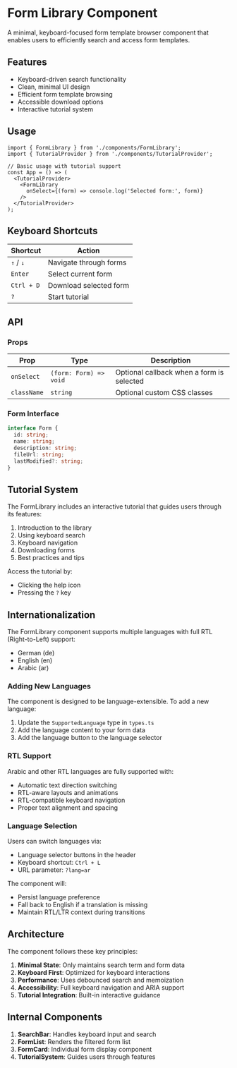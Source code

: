 # Form Library Component

A minimal, keyboard-focused form template browser component that enables users to efficiently search and access form templates.

## Features
- Keyboard-driven search functionality
- Clean, minimal UI design
- Efficient form template browsing
- Accessible download options
- Interactive tutorial system

## Usage

```tsx
import { FormLibrary } from './components/FormLibrary';
import { TutorialProvider } from './components/TutorialProvider';

// Basic usage with tutorial support
const App = () => (
  <TutorialProvider>
    <FormLibrary 
      onSelect={(form) => console.log('Selected form:', form)} 
    />
  </TutorialProvider>
);
```

## Keyboard Shortcuts

| Shortcut | Action |
|----------|--------|
| `↑` / `↓` | Navigate through forms |
| `Enter` | Select current form |
| `Ctrl + D` | Download selected form |
| `?` | Start tutorial |

## API

### Props

| Prop | Type | Description |
|------|------|-------------|
| `onSelect` | `(form: Form) => void` | Optional callback when a form is selected |
| `className` | `string` | Optional custom CSS classes |

### Form Interface

```typescript
interface Form {
  id: string;
  name: string;
  description: string;
  fileUrl: string;
  lastModified?: string;
}
```

## Tutorial System

The FormLibrary includes an interactive tutorial that guides users through its features:
1. Introduction to the library
2. Using keyboard search
3. Keyboard navigation
4. Downloading forms
5. Best practices and tips

Access the tutorial by:
- Clicking the help icon
- Pressing the `?` key

## Internationalization

The FormLibrary component supports multiple languages with full RTL (Right-to-Left) support:

- German (de)
- English (en)
- Arabic (ar)

### Adding New Languages

The component is designed to be language-extensible. To add a new language:

1. Update the `SupportedLanguage` type in `types.ts`
2. Add the language content to your form data
3. Add the language button to the language selector

### RTL Support

Arabic and other RTL languages are fully supported with:
- Automatic text direction switching
- RTL-aware layouts and animations
- RTL-compatible keyboard navigation
- Proper text alignment and spacing

### Language Selection

Users can switch languages via:
- Language selector buttons in the header
- Keyboard shortcut: `Ctrl + L`
- URL parameter: `?lang=ar`

The component will:
- Persist language preference
- Fall back to English if a translation is missing
- Maintain RTL/LTR context during transitions

## Architecture

The component follows these key principles:
1. **Minimal State**: Only maintains search term and form data
2. **Keyboard First**: Optimized for keyboard interactions
3. **Performance**: Uses debounced search and memoization
4. **Accessibility**: Full keyboard navigation and ARIA support
5. **Tutorial Integration**: Built-in interactive guidance

## Internal Components

1. **SearchBar**: Handles keyboard input and search
2. **FormList**: Renders the filtered form list
3. **FormCard**: Individual form display component
4. **TutorialSystem**: Guides users through features
